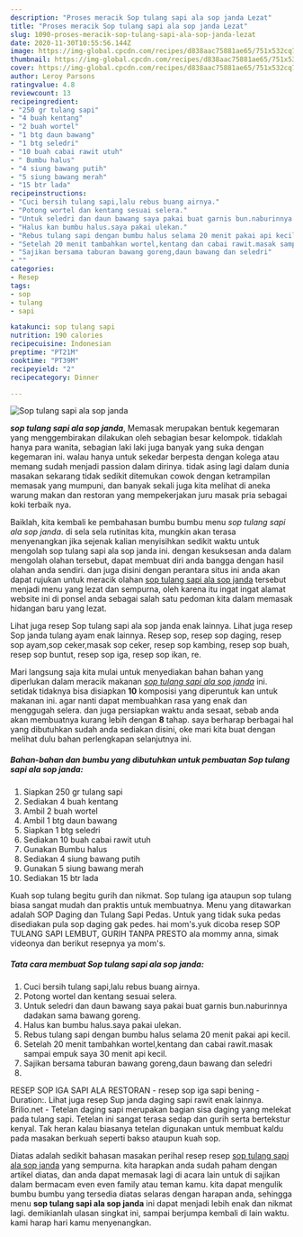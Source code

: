 ```yaml
---
description: "Proses meracik Sop tulang sapi ala sop janda Lezat"
title: "Proses meracik Sop tulang sapi ala sop janda Lezat"
slug: 1090-proses-meracik-sop-tulang-sapi-ala-sop-janda-lezat
date: 2020-11-30T10:55:56.144Z
image: https://img-global.cpcdn.com/recipes/d838aac75881ae65/751x532cq70/sop-tulang-sapi-ala-sop-janda-foto-resep-utama.jpg
thumbnail: https://img-global.cpcdn.com/recipes/d838aac75881ae65/751x532cq70/sop-tulang-sapi-ala-sop-janda-foto-resep-utama.jpg
cover: https://img-global.cpcdn.com/recipes/d838aac75881ae65/751x532cq70/sop-tulang-sapi-ala-sop-janda-foto-resep-utama.jpg
author: Leroy Parsons
ratingvalue: 4.8
reviewcount: 13
recipeingredient:
- "250 gr tulang sapi"
- "4 buah kentang"
- "2 buah wortel"
- "1 btg daun bawang"
- "1 btg seledri"
- "10 buah cabai rawit utuh"
- " Bumbu halus"
- "4 siung bawang putih"
- "5 siung bawang merah"
- "15 btr lada"
recipeinstructions:
- "Cuci bersih tulang sapi,lalu rebus buang airnya."
- "Potong wortel dan kentang sesuai selera."
- "Untuk seledri dan daun bawang saya pakai buat garnis bun.naburinnya dadakan sama bawang goreng."
- "Halus kan bumbu halus.saya pakai ulekan."
- "Rebus tulang sapi dengan bumbu halus selama 20 menit pakai api kecil."
- "Setelah 20 menit tambahkan wortel,kentang dan cabai rawit.masak sampai empuk saya 30 menit api kecil."
- "Sajikan bersama taburan bawang goreng,daun bawang dan seledri"
- ""
categories:
- Resep
tags:
- sop
- tulang
- sapi

katakunci: sop tulang sapi 
nutrition: 190 calories
recipecuisine: Indonesian
preptime: "PT21M"
cooktime: "PT39M"
recipeyield: "2"
recipecategory: Dinner

---
```



![Sop tulang sapi ala sop janda](https://img-global.cpcdn.com/recipes/d838aac75881ae65/751x532cq70/sop-tulang-sapi-ala-sop-janda-foto-resep-utama.jpg)

<b><i>sop tulang sapi ala sop janda</i></b>, Memasak merupakan bentuk kegemaran yang menggembirakan dilakukan oleh sebagian besar kelompok. tidaklah hanya para wanita, sebagian laki laki juga banyak yang suka dengan kegemaran ini. walau hanya untuk sekedar berpesta dengan kolega atau memang sudah menjadi passion dalam dirinya. tidak asing lagi dalam dunia masakan sekarang tidak sedikit ditemukan cowok dengan ketrampilan memasak yang mumpuni, dan banyak sekali juga kita melihat di aneka warung makan dan restoran yang mempekerjakan juru masak pria sebagai koki terbaik nya.

Baiklah, kita kembali ke pembahasan bumbu bumbu menu <i>sop tulang sapi ala sop janda</i>. di sela sela rutinitas kita, mungkin akan terasa menyenangkan jika sejenak kalian menyisihkan sedikit waktu untuk mengolah sop tulang sapi ala sop janda ini. dengan kesuksesan anda dalam mengolah olahan tersebut, dapat membuat diri anda bangga dengan hasil olahan anda sendiri. dan juga disini dengan perantara situs ini anda akan dapat rujukan untuk meracik olahan <u>sop tulang sapi ala sop janda</u> tersebut menjadi menu yang lezat dan sempurna, oleh karena itu ingat ingat alamat website ini di ponsel anda sebagai salah satu pedoman kita dalam memasak hidangan baru yang lezat.

Lihat juga resep Sop tulang sapi ala sop janda enak lainnya. Lihat juga resep Sop janda tulang ayam enak lainnya. Resep sop, resep sop daging, resep sop ayam,sop ceker,masak sop ceker, resep sop kambing, resep sop buah, resep sop buntut, resep sop iga, resep sop ikan, re.


Mari langsung saja kita mulai untuk menyediakan bahan bahan yang diperlukan dalam meracik makanan <u><i>sop tulang sapi ala sop janda</i></u> ini. setidak tidaknya bisa disiapkan <b>10</b> komposisi yang diperuntuk kan untuk makanan ini. agar nanti dapat membuahkan rasa yang enak dan menggugah selera. dan juga persiapkan waktu anda sesaat, sebab anda akan membuatnya kurang lebih dengan <b>8</b> tahap. saya berharap berbagai hal yang dibutuhkan sudah anda sediakan disini, oke mari kita buat dengan melihat dulu bahan perlengkapan selanjutnya ini.

<!--inarticleads1-->

##### Bahan-bahan dan bumbu yang dibutuhkan untuk pembuatan Sop tulang sapi ala sop janda:

1. Siapkan 250 gr tulang sapi
1. Sediakan 4 buah kentang
1. Ambil 2 buah wortel
1. Ambil 1 btg daun bawang
1. Siapkan 1 btg seledri
1. Sediakan 10 buah cabai rawit utuh
1. Gunakan  Bumbu halus
1. Sediakan 4 siung bawang putih
1. Gunakan 5 siung bawang merah
1. Sediakan 15 btr lada


Kuah sop tulang begitu gurih dan nikmat. Sop tulang iga ataupun sop tulang biasa sangat mudah dan praktis untuk membuatnya. Menu yang ditawarkan adalah SOP Daging dan Tulang Sapi Pedas. Untuk yang tidak suka pedas disediakan pula sop daging gak pedes. hai mom&#39;s.yuk dicoba resep SOP TULANG SAPI LEMBUT, GURIH TANPA PRESTO ala mommy anna, simak videonya dan berikut resepnya ya mom&#39;s. 

<!--inarticleads2-->

##### Tata cara membuat Sop tulang sapi ala sop janda:

1. Cuci bersih tulang sapi,lalu rebus buang airnya.
1. Potong wortel dan kentang sesuai selera.
1. Untuk seledri dan daun bawang saya pakai buat garnis bun.naburinnya dadakan sama bawang goreng.
1. Halus kan bumbu halus.saya pakai ulekan.
1. Rebus tulang sapi dengan bumbu halus selama 20 menit pakai api kecil.
1. Setelah 20 menit tambahkan wortel,kentang dan cabai rawit.masak sampai empuk saya 30 menit api kecil.
1. Sajikan bersama taburan bawang goreng,daun bawang dan seledri
1. 


RESEP SOP IGA SAPI ALA RESTORAN - resep sop iga sapi bening - Duration:. Lihat juga resep Sup janda daging sapi rawit enak lainnya. Brilio.net - Tetelan daging sapi merupakan bagian sisa daging yang melekat pada tulang sapi. Tetelan ini sangat terasa sedap dan gurih serta bertekstur kenyal. Tak heran kalau biasanya tetelan digunakan untuk membuat kaldu pada masakan berkuah seperti bakso ataupun kuah sop. 

Diatas adalah sedikit bahasan masakan perihal resep resep <u>sop tulang sapi ala sop janda</u> yang sempurna. kita harapkan anda sudah paham dengan artikel diatas, dan anda dapat memasak lagi di acara lain untuk di sajikan dalam bermacam even even family atau teman kamu. kita dapat mengulik bumbu bumbu yang tersedia diatas selaras dengan harapan anda, sehingga menu <b>sop tulang sapi ala sop janda</b> ini dapat menjadi lebih enak dan nikmat lagi. demikianlah ulasan singkat ini, sampai berjumpa kembali di lain waktu. kami harap hari kamu menyenangkan.
